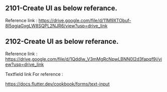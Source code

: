 ## 2101-Create UI as below referance.

Reference link : https://drive.google.com/file/d/11M9XTObuf-8l5qgiaGxgLW8SQPL2NJR6/view?usp=drive_link

## 2102-Create UI as below referance.

Reference link : https://drive.google.com/file/d/1QddIw_V3mMgRcNpwLBNN0I2d3fapqf9j/view?usp=drive_link


Textfield link For reference :

https://docs.flutter.dev/cookbook/forms/text-input
